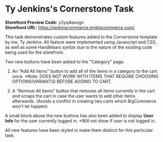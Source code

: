 # Ty Jenkins's Cornerstone Task

<b>Storefront Preview Code:</b> y2yq4aoogv <br>
<b>Storefront URL:</b> https://jenkinscommerce.mybigcommerce.com/

This task demonstrates custom features added to the Cornerstone template by me, Ty Jenkins.
All feature were implemented using Javascript and CSS, as well as some Handlebars syntax due to the nature of the existing code being used for the storefront.

Two new buttons have been added to the "Category" page.
1) An "Add All Items" button to add all of the items in a category to the cart once. *Note: DOES NOT WORK WITH ITEMS THAT REQUIRE CHOOSING OPTIONS(VARIANTS) BEFORE ADDING TO CART.

2) A "Remove All Items" button that removes all items currently in the cart and scraps the cart in case the user wants to add other items afterwards. (Avoids a conflict in creating two carts which BigCommerce won't let happen)

A small block above the new buttons has also been added to display <b>User Info</b> for the user currently logged in. *Will not show if user is not logged in.

All new features have been styled to make them distinct for this particular task.
